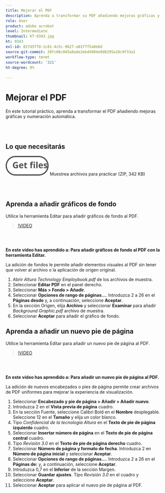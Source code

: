 ```yaml
---
title: Mejorar el PDF
description: Aprenda a transformar su PDF añadiendo mejoras gráficas y numeración automática
role: User
product: adobe acrobat
level: Intermediate
thumbnail: KT-9343.jpg
kt: 9343
exl-id: 827d5ff0-1c81-4c5c-9627-a01f7f5a8e6d
source-git-commit: 20fc08c045a8ade2ebd4994e9d6295a18c9f33a2
workflow-type: tm+mt
source-wordcount: '321'
ht-degree: 0%

---
```


# Mejorar el PDF

En este tutorial práctico, aprenda a transformar el PDF añadiendo mejoras gráficas y numeración automática.

<br> 

## Lo que necesitarás

[![Obtener archivos](../assets/Getfiles.svg)](../assets/Enhance.zip)
Muestrea archivos para practicar (ZIP, 342 KB)

<br> 

## Aprenda a añadir gráficos de fondo

Utilice la herramienta Editar para añadir gráficos de fondo al PDF.

>[!VIDEO](https://video.tv.adobe.com/v/338746?hidetitle=true)

<br> 

**En este vídeo has aprendido a: Para añadir gráficos de fondo al PDF con la herramienta Editar.**

La adición de fondos le permite añadir elementos visuales al PDF sin tener que volver al archivo o la aplicación de origen original.

1. Abrir *Altura Technology Employbook.pdf* de los archivos de muestra.
1. Seleccionar **Editar PDF** en el panel derecho.
1. Seleccionar **Más > Fondo > Añadir**.
1. Seleccionar **Opciones de rango de páginas...**.
Introduzca 2 a 26 en el **Páginas desde** y, a continuación, seleccione **Aceptar**.
1. En la sección Origen, elija **Archivo** y seleccionar **Examinar** para añadir *Background Graphic.pdf* archivo de muestra.
1. Seleccionar **Aceptar** para añadir el gráfico de fondo.

## Aprenda a añadir un nuevo pie de página

Utilice la herramienta Editar para añadir un nuevo pie de página al PDF.

>[!VIDEO](https://video.tv.adobe.com/v/338745?hidetitle=true)

<br> 

**En este vídeo has aprendido a: Para añadir un nuevo pie de página al PDF.**

La adición de nuevos encabezados o pies de página permite crear archivos de PDF uniformes para mejorar la experiencia de visualización.

1. Seleccionar **Encabezado y pie de página > Añadir > Añadir nuevo**.
1. Introduzca 2 en el **Vista previa de página** cuadro.
1. En la sección Fuente, seleccione Calibri Bold en el **Nombre** desplegable.
Seleccione 12 en el **Tamaño** y elija un color blanco.
1. Tipo *Confidencial de la tecnología Altura* en el **Texto de pie de página izquierdo** cuadro.
1. Seleccionar **Insertar número de página** en el **Texto de pie de página central** cuadro.
1. Tipo *Revisión 3.0* en el **Texto de pie de página derecho** cuadro.
1. Seleccionar **Número de página y formato de fecha**.
Introduzca 2 en **Número de página inicial** y seleccionar **Aceptar**.
1. Seleccionar **Opciones de rango de páginas...**.
Introduzca 2 a 26 en el **Páginas de:** y, a continuación, seleccione **Aceptar**.
1. Introduzca 0,7 en el **Inferior** de la sección Margen.
1. Seleccionar **Guardar ajustes**.
Tipo *Revisión 3.0* en el cuadro y seleccione **Aceptar**.
1. Seleccionar **Aceptar** para aplicar el nuevo pie de página al PDF.
